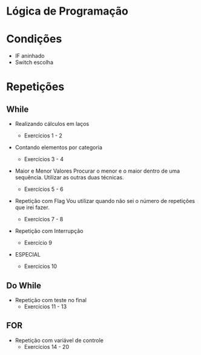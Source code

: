 # Lógica de Programação

# Condições
  - IF aninhado
  - Switch escolha

# Repetições
 
 ## While
  - Realizando cálculos em laços
    - Exercícios 1 - 2 
  
  - Contando elementos por categoria
    - Exercícios 3 - 4
  
  - Maior e Menor Valores
    Procurar o menor e o maior dentro de uma sequência.
    Utilizar as outras duas técnicas.
    - Exercícios 5 - 6
  
  - Repetição com Flag 
    Vou utilizar quando não sei o número de repetições que irei fazer.
    - Exercícios 7 - 8
    
  - Repetição com Interrupção
    - Exercício 9
    
  - ESPECIAL 
    - Exercícios 10
   
 ## Do While
  - Repetição com teste no final
    - Exercícios 11 - 13
     
 ## FOR
  - Repetição com variável de controle  
    - Exercícios 14 - 20
 
